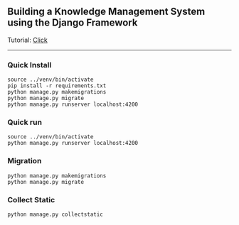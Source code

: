 ## Building a Knowledge Management System using the Django Framework
Tutorial: [Click](https://github.com/appleaut/kms/wiki)


----

### Quick Install
```
source ../venv/bin/activate
pip install -r requirements.txt
python manage.py makemigrations
python manage.py migrate 
python manage.py runserver localhost:4200
```


### Quick run
```
source ../venv/bin/activate
python manage.py runserver localhost:4200
```

### Migration
```
python manage.py makemigrations
python manage.py migrate 
```

### Collect Static
```
python manage.py collectstatic
```